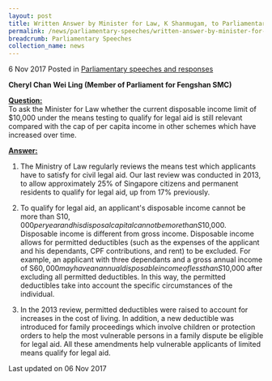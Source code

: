 ```yaml
---
layout: post
title: Written Answer by Minister for Law, K Shanmugam, to Parliamentary Question on Disposable Income Limit to Qualify for Legal Aid
permalink: /news/parliamentary-speeches/written-answer-by-minister-for-law--k-shanmugam--to-parliamentar8
breadcrumb: Parliamentary Speeches
collection_name: news
---
```


6 Nov 2017 Posted in [Parliamentary speeches and responses](/news/parliamentary-speeches) 

**Cheryl Chan Wei Ling (Member of Parliament for Fengshan SMC)**

**<u>Question:</u>**  
To ask the Minister for Law whether the current disposable income limit of $10,000 under the means testing to qualify for legal aid is still relevant compared with the cap of per capita income in other schemes which have increased over time.

**<u>Answer:</u>**

1. The Ministry of Law regularly reviews the means test which applicants have to satisfy for civil legal aid. Our last review was conducted in 2013, to allow approximately 25% of Singapore citizens and permanent residents to qualify for legal aid, up from 17% previously.
 
2. To qualify for legal aid, an applicant's disposable income cannot be more than S$10,000 per year and his disposal capital cannot be more than S$10,000. Disposable income is different from gross income. Disposable income allows for permitted deductibles (such as the expenses of the applicant and his dependants, CPF contributions, and rent) to be excluded. For example, an applicant with three dependants and a gross annual income of S$60,000 may have an annual disposable income of less than S$10,000 after excluding all permitted deductibles. In this way, the permitted deductibles take into account the specific circumstances of the individual.
 
3. In the 2013 review, permitted deductibles were raised to account for increases in the cost of living. In addition, a new deductible was introduced for family proceedings which involve children or protection orders to help the most vulnerable persons in a family dispute be eligible for legal aid. All these amendments help vulnerable applicants of limited means qualify for legal aid.

<p class="right-side-updated">Last updated on 06 Nov 2017</p> 
